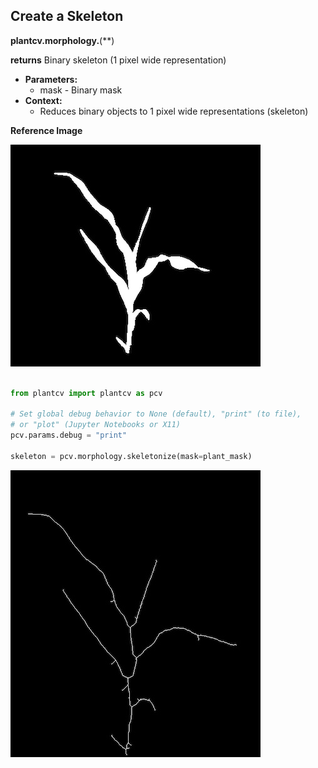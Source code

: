 ## Create a Skeleton 

**plantcv.morphology.**(**)

**returns** Binary skeleton (1 pixel wide representation)

- **Parameters:**
    - mask - Binary mask
- **Context:**
    - Reduces binary objects to 1 pixel wide representations (skeleton)

**Reference Image**

![Screenshot](img/documentation_images/skeletonize/mask_image.jpg)

```python

from plantcv import plantcv as pcv

# Set global debug behavior to None (default), "print" (to file), 
# or "plot" (Jupyter Notebooks or X11)
pcv.params.debug = "print"

skeleton = pcv.morphology.skeletonize(mask=plant_mask)

```

![Screenshot](img/documentation_images/skeletonize/skeleton_image.jpg)

